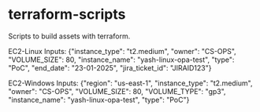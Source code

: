 # terraform-scripts
Scripts to build assets with terraform.


EC2-Linux Inputs: {"instance_type": "t2.medium",   "owner": "CS-OPS",   "VOLUME_SIZE": 80,   "instance_name": "yash-linux-opa-test",   "type": "PoC", "end_date": "23-01-2025", "jira_ticket_id": "JIRAID123"}

EC2-Windows Inputs: {"region": "us-east-1",   "instance_type": "t2.medium",   "owner": "CS-OPS",   "VOLUME_SIZE": 80,   "VOLUME_TYPE": "gp3",   "instance_name": "yash-linux-opa-test",   "type": "PoC"}